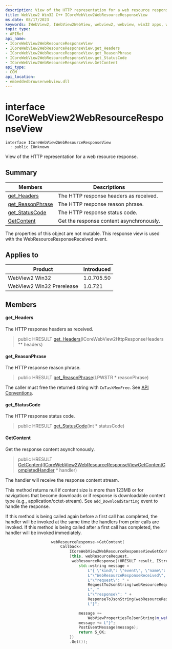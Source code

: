 ```yaml
---
description: View of the HTTP representation for a web resource response.
title: WebView2 Win32 C++ ICoreWebView2WebResourceResponseView
ms.date: 08/17/2023
keywords: IWebView2, IWebView2WebView, webview2, webview, win32 apps, win32, edge, ICoreWebView2, ICoreWebView2Controller, browser control, edge html, ICoreWebView2WebResourceResponseView
topic_type: 
- APIRef
api_name:
- ICoreWebView2WebResourceResponseView
- ICoreWebView2WebResourceResponseView.get_Headers
- ICoreWebView2WebResourceResponseView.get_ReasonPhrase
- ICoreWebView2WebResourceResponseView.get_StatusCode
- ICoreWebView2WebResourceResponseView.GetContent
api_type:
- COM
api_location:
- embeddedbrowserwebview.dll
---
```


# interface ICoreWebView2WebResourceResponseView

```
interface ICoreWebView2WebResourceResponseView
  : public IUnknown
```

View of the HTTP representation for a web resource response.

## Summary

 Members                        | Descriptions
--------------------------------|---------------------------------------------
[get_Headers](#get_headers) | The HTTP response headers as received.
[get_ReasonPhrase](#get_reasonphrase) | The HTTP response reason phrase.
[get_StatusCode](#get_statuscode) | The HTTP response status code.
[GetContent](#getcontent) | Get the response content asynchronously.

The properties of this object are not mutable. This response view is used with the WebResourceResponseReceived event.

## Applies to

Product                         | Introduced
--------------------------------|---------------------------------------------
WebView2 Win32            |    1.0.705.50
WebView2 Win32 Prerelease |    1.0.721

## Members

#### get_Headers

The HTTP response headers as received.

> public HRESULT [get_Headers](#get_headers)(ICoreWebView2HttpResponseHeaders ** headers)

#### get_ReasonPhrase

The HTTP response reason phrase.

> public HRESULT [get_ReasonPhrase](#get_reasonphrase)(LPWSTR * reasonPhrase)

The caller must free the returned string with `CoTaskMemFree`. See [API Conventions](/microsoft-edge/webview2/concepts/win32-api-conventions#strings).

#### get_StatusCode

The HTTP response status code.

> public HRESULT [get_StatusCode](#get_statuscode)(int * statusCode)

#### GetContent

Get the response content asynchronously.

> public HRESULT [GetContent](#getcontent)([ICoreWebView2WebResourceResponseViewGetContentCompletedHandler](icorewebview2webresourceresponseviewgetcontentcompletedhandler.md) * handler)

The handler will receive the response content stream.

This method returns null if content size is more than 123MB or for navigations that become downloads or if response is downloadable content type (e.g., application/octet-stream). See `add_DownloadStarting` event to handle the response.

If this method is being called again before a first call has completed, the handler will be invoked at the same time the handlers from prior calls are invoked. If this method is being called after a first call has completed, the handler will be invoked immediately. 
```cpp
                    webResourceResponse->GetContent(
                        Callback<
                            ICoreWebView2WebResourceResponseViewGetContentCompletedHandler>(
                            [this, webResourceRequest,
                             webResourceResponse](HRESULT result, IStream* content) {
                                std::wstring message =
                                    L"{ \"kind\": \"event\", \"name\": "
                                    L"\"WebResourceResponseReceived\", \"args\": {"
                                    L"\"request\": " +
                                    RequestToJsonString(webResourceRequest.get()) +
                                    L", "
                                    L"\"response\": " +
                                    ResponseToJsonString(webResourceResponse.get(), content) +
                                    L"}";

                                message +=
                                    WebViewPropertiesToJsonString(m_webviewEventSource.get());
                                message += L"}";
                                PostEventMessage(message);
                                return S_OK;
                            })
                            .Get());
```

